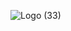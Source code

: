 ![Logo (33)](https://github.com/DTACat/DTACat/assets/141873540/db3e822b-49c0-42d2-99c7-336cafa7d441)
